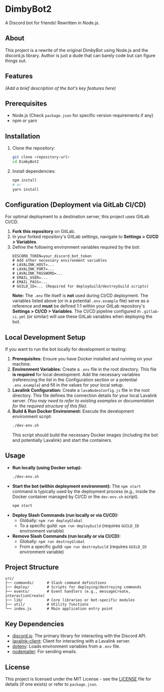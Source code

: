 # DimbyBot2

A Discord bot for friends! Rewritten in Node.js.

## About

This project is a rewrite of the original DimbyBot using Node.js and the discord.js library.
Author is just a dude that can barely code but can figure things out.

## Features

*(Add a brief description of the bot's key features here)*

## Prerequisites

*   Node.js (Check `package.json` for specific version requirements if any)
*   npm or yarn

## Installation

1.  Clone the repository:
    ```bash
    git clone <repository-url>
    cd DimbyBot2
    ```
2.  Install dependencies:
    ```bash
    npm install
    # or
    yarn install
    ```

## Configuration (Deployment via GitLab CI/CD)

For optimal deployment to a destination server, this project uses GitLab CI/CD.

1.  **Fork this repository** on GitLab.
2.  In your forked repository's GitLab settings, navigate to **Settings > CI/CD > Variables**.
3.  Define the following environment variables required by the bot:
    ```dotenv
    DISCORD_TOKEN=your_discord_bot_token
    # Add other necessary environment variables
    # LAVALINK_HOST=...
    # LAVALINK_PORT=...
    # LAVALINK_PASSWORD=...
    # EMAIL_USER=...
    # EMAIL_PASS=...
    # GUILD_ID=... (Required for deployGuild/destroyGuild scripts)
    ```
    **Note:** The `.env` file itself is **not** used during CI/CD deployment. The variables listed above (or in a potential `.env.example` file) serve as a reference and **must** be defined 1:1 within your GitLab repository's **Settings > CI/CD > Variables**.
    The CI/CD pipeline configured in `.gitlab-ci.yml` (or similar) will use these GitLab variables when deploying the bot.

## Local Development Setup

If you want to run the bot locally for development or testing:

1.  **Prerequisites:** Ensure you have Docker installed and running on your machine.
2.  **Environment Variables:** Create a `.env` file in the root directory. This file **is required** for local development. Add the necessary variables (referencing the list in the Configuration section or a potential `.env.example`) and fill in the values for your local setup.
3.  **Lavalink Configuration:** Create a `lavaNodesConfig.js` file in the root directory. This file defines the connection details for your local Lavalink server. *(You may need to refer to existing examples or documentation for the required structure of this file).*
4.  **Build & Run Docker Environment:** Execute the development environment script:
    ```bash
    ./dev-env.sh
    ```
    This script should build the necessary Docker images (including the bot and potentially Lavalink) and start the containers.

## Usage

*   **Run locally (using Docker setup):**
    ```bash
    ./dev-env.sh
    ```
*   **Start the bot (within deployment environment):** The `npm start` command is typically used by the deployment process (e.g., inside the Docker container managed by CI/CD or the `dev-env.sh` script).
    ```bash
    npm start
    ```
*   **Deploy Slash Commands (run locally or via CI/CD):**
    *   Globally: `npm run deployGlobal`
    *   To a specific guild: `npm run deployGuild` (requires `GUILD_ID` environment variable)
*   **Remove Slash Commands (run locally or via CI/CD):**
    *   Globally: `npm run destroyGlobal`
    *   From a specific guild: `npm run destroyGuild` (requires `GUILD_ID` environment variable)

## Project Structure

```
src/
├── commands/      # Slash command definitions
├── deploy/        # Scripts for deploying/destroying commands
├── events/        # Event handlers (e.g., messageCreate, interactionCreate)
├── lib/           # Core libraries or bot-specific modules
├── util/          # Utility functions
└── index.js       # Main application entry point
```

## Key Dependencies

*   [discord.js](https://discord.js.org/): The primary library for interacting with the Discord API.
*   [lavalink-client](https://github.com/freyacodes/lavalink-client): Client for interacting with a Lavalink server.
*   [dotenv](https://github.com/motdotla/dotenv): Loads environment variables from a `.env` file.
*   [nodemailer](https://nodemailer.com/): For sending emails.

## License

This project is licensed under the MIT License - see the [LICENSE](LICENSE) file for details (if one exists) or refer to `package.json`.
